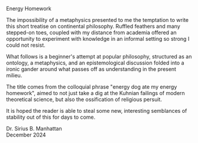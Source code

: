 Energy Homework

The impossibility of a metaphysics presented to me the temptation to write this short treatise on continental philosophy. Ruffled feathers and many stepped-on toes, coupled with my distance from academia offered an opportunity to experiment with knowledge in an informal setting so strong I could not resist. 


What follows is a beginner's attempt at popular philosophy, structured as an ontology, a metaphysics, and an epistemological discussion folded into a ironic gander around what passes off as understanding in the present milieu.


The title comes from the colloquial phrase "energy dog ate my energy homework", aimed to not just take a dig at the Kuhnian failings of modern theoretical science, but also the ossification of religious persuit.


It is hoped the reader is able to steal some new, interesting semblances of stability out of this for days to come.

Dr. Sirius B. Manhattan\
December 2024